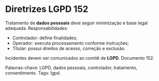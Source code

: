 # Diretrizes LGPD 152

Tratamento de **dados pessoais** deve seguir minimização e base legal adequada.
Responsabilidades:
- Controlador: define finalidades;
- Operador: executa processamento conforme instruções;
- Titular: possui direitos de acesso, correção e exclusão.

Incidentes devem ser comunicados ao comitê de **LGPD**. Documento 152.

Palavras-chave: LGPD, dados pessoais, controlador, tratamento, consentimento.
Tags: lgpd.
